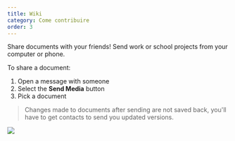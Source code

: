```yaml
---
title: Wiki
category: Come contribuire
order: 3
---
```


Share documents with your friends! Send work or school projects from your computer or phone.

To share a document:

1. Open a message with someone
2. Select the **Send Media** button
3. Pick a document

> Changes made to documents after sending are not saved back, you'll have to get contacts to send you updated versions.

![](//placehold.it/800x600)
